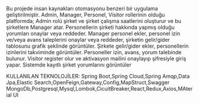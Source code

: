 Bu projede insan kaynakları otomasyonu benzeri bir uygulama geliştirilmiştir. Admin, Manager, Personel, Visitor
rollerinin olduğu platformda; Admin rolü şirket ve şirket çalışma saatlerini oluşturur ve bu şirketlere Manager atar.
Personellerin şirketi hakkında yapmış olduğu yorumları onaylar veya reddeder. Manager personel ekler, personel
izin ve/veya avans taleplerini onaylar veya reddeder, şirketin gelir/gider tablosunu grafik şeklinde görüntüler.
Şirkete gelir/gider ekler, personellerin izinlerini takviminde görüntüler. Personeller izin, avans, yorum talebinde
bulunur. Visitor register olur ve aktivasyon mailini onaylayıp şifresiyle giriş yapar. Sistemde kayıtlı şirket yorumlarını
görüntüler


KULLANILAN TEKNOLOJİLER:
Spring Boot,Spring Cloud,Spring Amqp,Data Jpa,Elastic Search,OpenFeign,Gateway,Config,MapStruct,Swagger
MongoDb,Postgresql,Mysql,Lombok,CicuitBreaker,React,Redux,Axios,MAterial UI
